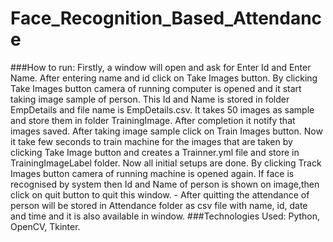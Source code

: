 # Face_Recognition_Based_Attendance
###How to run:
Firstly, a window will open and ask for Enter Id and Enter Name. After entering name and id click on Take Images button. By clicking Take Images button camera of running computer is opened and it start taking image sample of person. This Id and Name is stored in folder EmpDetails and file name is EmpDetails.csv. It takes 50 images as sample and store them in folder TrainingImage. After completion it notify that images saved. After taking image sample click on Train Images button. Now it take few seconds to train machine for the images that are taken by clicking Take Image button and creates a Trainner.yml file and store in TrainingImageLabel folder. Now all initial setups are done. By clicking Track Images button camera of running machine is opened again. If face is recognised by system then Id and Name of person is shown on image,then click on quit button to quit this window. - After quitting the attendance of person will be stored in Attendance folder as csv file with name, id, date and time and it is also available in window.
###Technologies Used: Python, OpenCV, Tkinter.
